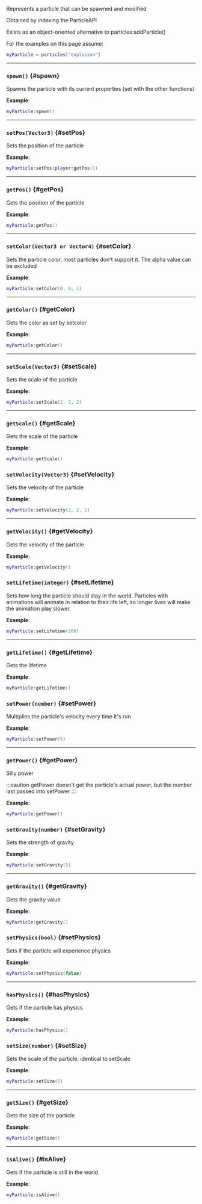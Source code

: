 Represents a particle that can be spawned and modified

Obtained by indexing the ParticleAPI

Exists as an object-oriented alternative to particles:addParticle()

For the examples on this page assume:

```lua
myParticle = particles["explosion"]
```

---

### `spawn()` \{#spawn}

Spawns the particle with its current properties (set with the other functions)

**Example**:

```lua
myParticle:spawn()
```

---

### `setPos(Vector3)` \{#setPos}

Sets the position of the particle

**Example**:

```lua
myParticle:setPos(player:getPos())
```

---

### `getPos()` \{#getPos}

Gets the position of the particle

**Example**:

```lua
myParticle:getPos()
```

---

### `setColor(Vector3 or Vector4)` \{#setColor}

Sets the particle color, most particles don't support it. The alpha value can be excluded

**Example**:

```lua
myParticle:setColor(0, 0, 1)
```

---

### `getColor()` \{#getColor}

Gets the color as set by setcolor

**Example**:

```lua
myParticle:getColor()
```

---

### `setScale(Vector3)` \{#setScale}

Sets the scale of the particle

**Example**:

```lua
myParticle:setScale(2, 2, 2)
```

---

### `getScale()` \{#getScale}

Gets the scale of the particle

**Example**:

```lua
myParticle:getScale()
```

### `setVelocity(Vector3)` \{#setVelocity}

Sets the velocity of the particle

**Example**:

```lua
myParticle:setVelocity(2, 2, 2)
```

---

### `getVelocity()` \{#getVelocity}

Gets the velocity of the particle

**Example**:

```lua
myParticle:getVelocity()
```

### `setLifetime(integer)` \{#setLifetime}

Sets how long the particle should stay in the world. Particles with animations will animate in relation to their life left, so longer lives will make the animation play slower.

**Example**:

```lua
myParticle:setLifetime(200)
```

---

### `getLifetime()` \{#getLifetime}

Gets the lifetime

**Example**:

```lua
myParticle:getLifetime()
```

### `setPower(number)` \{#setPower}

Multiplies the particle's velocity every time it's run

**Example**:

```lua
myParticle:setPower(5)
```

---

### `getPower()` \{#getPower}

Silly power

:::caution
getPower doesn't get the particle's actual power, but the number last passed into setPower
:::

**Example**:

```lua
myParticle:getPower()
```

### `setGravity(number)` \{#setGravity}

Sets the strength of gravity

**Example**:

```lua
myParticle:setGravity(5)
```

---

### `getGravity()` \{#getGravity}

Gets the gravity value

**Example**:

```lua
myParticle:getGravity()
```

### `setPhysics(bool)` \{#setPhysics}

Sets if the particle will experience physics

**Example**:

```lua
myParticle:setPhysics(false)
```

---

### `hasPhysics()` \{#hasPhysics}

Gets if the particle has physics

**Example**:

```lua
myParticle:hasPhysics()
```

### `setSize(number)` \{#setSize}

Sets the scale of the particle, identical to setScale

**Example**:

```lua
myParticle:setSize(5)
```

---

### `getSize()` \{#getSize}

Gets the size of the particle

**Example**:

```lua
myParticle:getSize()
```

---

### `isAlive()` \{#isAlive}

Gets if the particle is still in the world

**Example**:

```lua
myParticle:isAlive()
```
